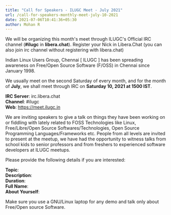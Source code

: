 ```yaml
---
title: "Call for Speakers - ILUGC Meet - July 2021"
url: /call-for-speakers-monthly-meet-july-10-2021
date: 2021-07-06T10:41:36+05:30
author: Mohan R
---
```


We will be organizing this month's meet through ILUGC's Official IRC
channel (**#ilugc** in **libera.chat**). Register your Nick in Libera.Chat
(you can also join irc channel without registering with libera.chat)

Indian Linux Users Group, Chennai [ ILUGC ] has been spreading
awareness on Free/Open Source Software (F/OSS) in Chennai since
January 1998.

We usually meet on the second Saturday of every month, and for the
month of **July**, we shall meet through IRC on **Saturday 10, 2021 at 1500
IST**.

**IRC Server**: irc.libera.chat\
**Channel**: #ilugc\
**Web**: https://meet.ilugc.in

We are inviting speakers to give a talk on things they have been
working on or fiddling with lately related to FOSS Technologies like
Linux, Free/Libre/Open Source Softwares/Technologies, Open Source
Programming Languages/Frameworks etc. People from all levels are
invited to present at the meetup, we have had the opportunity to
witness talks from school kids to senior professors and from freshers
to experienced software developers at ILUGC meetups.

Please provide the following details if you are interested:

**Topic**:\
**Description**:\
**Duration**:\
**Full Name**:\
**About Yourself**:

Make sure you use a GNU/Linux laptop for any demo and talk only about
Free/Open source Software.
